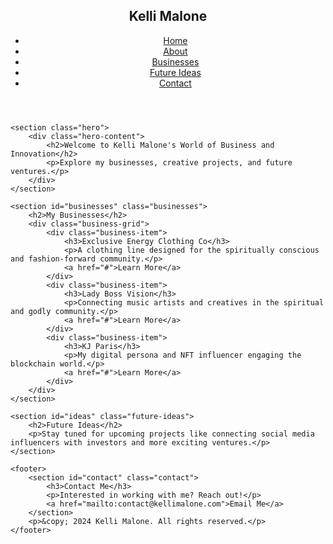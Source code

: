 <!DOCTYPE html>
<html lang="en">
<head>
    <meta charset="UTF-8">
    <meta name="viewport" content="width=device-width, initial-scale=1.0">
    <meta name="description" content="Kelli Malone's official website showcasing her businesses and future ideas.">
    <title>Kelli Malone | Home</title>
    <link rel="stylesheet" href="style.css">
</head>
<body>
    <header>
        <nav>
            <div class="logo">
                <h1>Kelli Malone</h1>
            </div>
            <ul>
                <li><a href="index.html">Home</a></li>
                <li><a href="about.html">About</a></li>
                <li><a href="#businesses">Businesses</a></li>
                <li><a href="#ideas">Future Ideas</a></li>
                <li><a href="#contact">Contact</a></li>
            </ul>
        </nav>
    </header>

    <section class="hero">
        <div class="hero-content">
            <h2>Welcome to Kelli Malone's World of Business and Innovation</h2>
            <p>Explore my businesses, creative projects, and future ventures.</p>
        </div>
    </section>

    <section id="businesses" class="businesses">
        <h2>My Businesses</h2>
        <div class="business-grid">
            <div class="business-item">
                <h3>Exclusive Energy Clothing Co</h3>
                <p>A clothing line designed for the spiritually conscious and fashion-forward community.</p>
                <a href="#">Learn More</a>
            </div>
            <div class="business-item">
                <h3>Lady Boss Vision</h3>
                <p>Connecting music artists and creatives in the spiritual and godly community.</p>
                <a href="#">Learn More</a>
            </div>
            <div class="business-item">
                <h3>KJ Paris</h3>
                <p>My digital persona and NFT influencer engaging the blockchain world.</p>
                <a href="#">Learn More</a>
            </div>
        </div>
    </section>

    <section id="ideas" class="future-ideas">
        <h2>Future Ideas</h2>
        <p>Stay tuned for upcoming projects like connecting social media influencers with investors and more exciting ventures.</p>
    </section>

    <footer>
        <section id="contact" class="contact">
            <h3>Contact Me</h3>
            <p>Interested in working with me? Reach out!</p>
            <a href="mailto:contact@kellimalone.com">Email Me</a>
        </section>
        <p>&copy; 2024 Kelli Malone. All rights reserved.</p>
    </footer>
</body>
</html>
